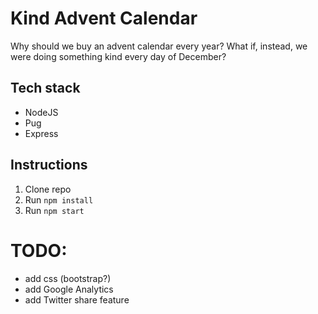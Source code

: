 # Kind Advent Calendar

Why should we buy an advent calendar every year? What if, instead, we were doing something kind every day of December?

## Tech stack

- NodeJS
- Pug
- Express

## Instructions

1. Clone repo
2. Run `npm install`
3. Run `npm start`

# TODO:

- add css (bootstrap?)
- add Google Analytics
- add Twitter share feature
